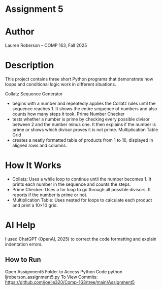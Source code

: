 # Assignment 5

# Author  
Lauren Roberson – COMP 163, Fall 2025  

# Description  
This project contains three short Python programs that demonstrate how loops and conditional logic work in different situations. 

Collatz Sequence Generator
 - begins with a number and repeatedly applies the Collatz rules until the sequence reaches 1. It shows the entire sequence of numbers and also counts how many steps it took.
 Prime Number Checker
- tests whether a number is prime by checking every possible divisor between 2 and the number minus one. It then explains if the number is prime or shows which divisor proves it is not prime. 
Multiplication Table Grid
- creates a neatly formatted table of products from 1 to 10, displayed in aligned rows and columns.  

# How It Works  
- Collatz: Uses a while loop to continue until the number becomes 1. It prints each number in the sequence and counts the steps.  
- Prime Checker: Uses a for loop to go through all possible divisors. It reports if the number is prime or not.  
- Multiplication Table: Uses nested for loops to calculate each product and print a 10×10 grid.  

# AI Help  
I used ChatGPT (OpenAI, 2025) to correct the code formatting and explain indentation errors. 

## How to Run  
Open Assignment5 Folder to Access Python Code
python ljroberson_assignment5.py
To View Commits: https://github.com/joelle320/Comp-163/tree/main/Assignment5
